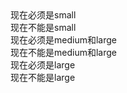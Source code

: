 <div class="x-show-small">现在必须是small</div>

<div class="x-hide-small">现在不能是small</div>

<div class="x-show-medium">现在必须是medium和large</div>

<div class="x-hide-medium">现在不能是medium和large</div>

<div class="x-show-large">现在必须是large</div>

<div class="x-hide-large">现在不能是large</div>